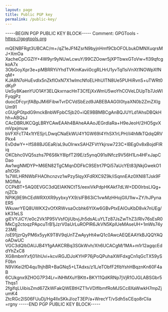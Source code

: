```yaml
---
layout: page
title: Public PGP key
permalink: /public-key/
---
```


  -----BEGIN PGP PUBLIC KEY BLOCK-----
  Comment: GPGTools - https://gpgtools.org
  
  mQENBFRgt3UBCAC/m+/qZ1eJFf4ZsrN9byjnHmf9CbOFOLbukDMNXuqrsMJ+XmOa
  XacheCpCGZIY+4W9yr9yNUwLcwuY/99CZOowr5jXPTbwxGToVw+fl39qfcgkoA7x
  3ObGoyXpr3e+pMBRRYiiYhdTVKmKavii0cgRLHrU1yvTql1siVnXt1NOWpXfNqM+
  KJA8N7oHuEvdlx5nZkfIOxN7X1wlmcNfoELHhUlTN8Ue5PUHiRvnS+uTWRt0dKyP
  UeSy8KaenYUO1AY3ELQkxrnacHnT3CfEjXxWmU5woYhCOVeLDUpTb7JoWlFyqgPz
  duocDFcyrjfABpJMi6FibwTvrDCVdSbEzd9JABEBAAG0I0tyaXN0b2ZmZXIgUm91
  cGUgPGtpdG9mckBnbWFpbC5jb20+iQE9BBMBCgAnBQJUYLd1AhsDBQkHhh+ABQsJ
  CAcDBRUKCQgLBRYCAwEAAh4BAheAAAoJEGrdIaRa+H9eJeoH/2HO5gvXmVpxjmuw
  bVFXFcT74x1tYESjrLDwqCNaEkWU4Y1GW69I4YhSX1rLPH/il4hMkTQdqQRVPkx4
  EvDdwY++IfS88BJGEaR/aL9uOIrwxSAHZFVtYkjrsw723C+IBEg0v8xBojdFIRiq
  OKCbhc0VQ5szhs7P6S6kY8lpfT2l9E/z5ynqO91slNfcz9V56H1Ln4HFxJapCDao
  Aw1wgNMDYP+M6EN82TgCMqnDDFkC9SEtrt7PQi57aUcYEt83jNkjGwekO1a1tOSh
  1s7WLHRNWbFHAOhcnzvz1wPzy5lqyXFdRXC9Z9k/iSqnnEAz0XNI8TJsk9FMGfMu
  CCPkBT+5AQ0EVGC3dQEIAKNCtT5/eexiVkPdpHKAkf7dLW+DD0lrbsLIQg+njZCb
  NPIKj9E9hCEdWRXtXR9yybxyYX9/sIFB63iC1vwMzHHojGlU1lw+ZY/hJPynaER5
  WkuwrYEQ8UWKX2vOfXRWvsaOcbhk6YlXw6GBvPtxEAIOuKbD8vk7nUEg/kK31eLS
  giEVYJiCY/e0c2Vk1P95VVsfOjiUbvjJh5dsALuYLTz87JsZwThZ3/Rlv76sEsR0
  MkCg2ctoqzPApcuTrB1jJzrV0aUrLuROPlR6JkVN5KpIUeMAseUH+1mWs74y23ME
  /oE91jzrQyPM6x5yyK9T8V9qUnTZwAyyHt4wQ1c0AwcAEQEAAYkBJQQYAQoADwUC
  VGC3dQIbDAUJB4YfgAAKCRBq3SGkWvh/Xh6UCACgM/1MA+m1r12agqcEddYhZxC8
  XG8mbmYxfj01ihUvi+kcviRGJDJoKYHP76jPoQPuhaXWFdxgCn1qGcTX59ySF0bn
  N9ViKei2fD4qu1hjhBR+BaGNq5+LTAdxs/z1L/eTObfF2flbYshHBqznKn60F4aB
  6CUkgnx9ZHOG7P34Lr+iNHMXuYBKtt+BKY11QdKRNp7jVjR1OJGLABSGbr5Thqs1
  2fgifqLUibisZmd67ZkWFakQWEBtHZT1vVDlfIbmfRoMJSCc8XaWwkH7mpZjumK4
  ZtcRGc2lS06FUuDj/Hg4llxSKkJ/ozT3EP/a+WrecYT/vSdh5sCEqo8rClia
  =rgny
  -----END PGP PUBLIC KEY BLOCK----- 
